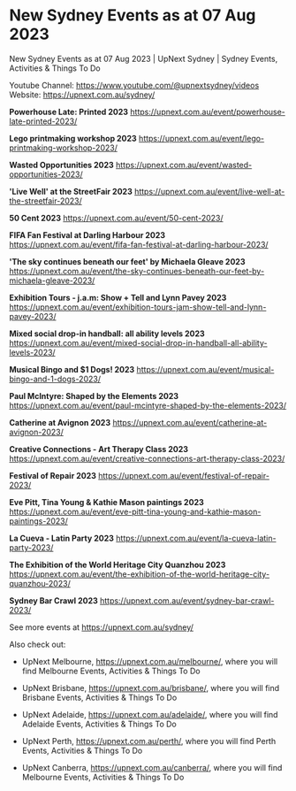 # New Sydney Events as at 07 Aug 2023
New Sydney Events as at 07 Aug 2023 | UpNext Sydney | Sydney Events, Activities &amp; Things To Do

Youtube Channel: https://www.youtube.com/@upnextsydney/videos 
Website: https://upnext.com.au/sydney/


**Powerhouse Late: Printed 2023**
 https://upnext.com.au/event/powerhouse-late-printed-2023/

**Lego printmaking workshop 2023**
 https://upnext.com.au/event/lego-printmaking-workshop-2023/

**Wasted Opportunities 2023**
 https://upnext.com.au/event/wasted-opportunities-2023/

**'Live Well' at the StreetFair 2023**
 https://upnext.com.au/event/live-well-at-the-streetfair-2023/

**50 Cent 2023**
 https://upnext.com.au/event/50-cent-2023/

**FIFA Fan Festival at Darling Harbour 2023**
 https://upnext.com.au/event/fifa-fan-festival-at-darling-harbour-2023/

**'The sky continues beneath our feet' by Michaela Gleave 2023**
 https://upnext.com.au/event/the-sky-continues-beneath-our-feet-by-michaela-gleave-2023/

**Exhibition Tours - j.a.m: Show + Tell and Lynn Pavey 2023**
 https://upnext.com.au/event/exhibition-tours-jam-show-tell-and-lynn-pavey-2023/

**Mixed social drop-in handball: all ability levels 2023**
 https://upnext.com.au/event/mixed-social-drop-in-handball-all-ability-levels-2023/

**Musical Bingo and $1 Dogs! 2023**
 https://upnext.com.au/event/musical-bingo-and-1-dogs-2023/

**Paul McIntyre: Shaped by the Elements 2023**
 https://upnext.com.au/event/paul-mcintyre-shaped-by-the-elements-2023/

**Catherine at Avignon 2023**
 https://upnext.com.au/event/catherine-at-avignon-2023/

**Creative Connections - Art Therapy Class 2023**
 https://upnext.com.au/event/creative-connections-art-therapy-class-2023/

**Festival of Repair 2023**
 https://upnext.com.au/event/festival-of-repair-2023/

**Eve Pitt, Tina Young & Kathie Mason paintings 2023**
 https://upnext.com.au/event/eve-pitt-tina-young-and-kathie-mason-paintings-2023/

**La Cueva - Latin Party 2023**
 https://upnext.com.au/event/la-cueva-latin-party-2023/

**The Exhibition of the World Heritage City Quanzhou 2023**
 https://upnext.com.au/event/the-exhibition-of-the-world-heritage-city-quanzhou-2023/

**Sydney Bar Crawl 2023**
 https://upnext.com.au/event/sydney-bar-crawl-2023/



See more events at https://upnext.com.au/sydney/


Also check out:

* UpNext Melbourne, https://upnext.com.au/melbourne/, where you will find Melbourne Events, Activities & Things To Do

* UpNext Brisbane, https://upnext.com.au/brisbane/, where you will find Brisbane Events, Activities & Things To Do

* UpNext Adelaide, https://upnext.com.au/adelaide/, where you will find Adelaide Events, Activities & Things To Do

* UpNext Perth, https://upnext.com.au/perth/, where you will find Perth Events, Activities & Things To Do

* UpNext Canberra, https://upnext.com.au/canberra/, where you will find Melbourne Events, Activities & Things To Do